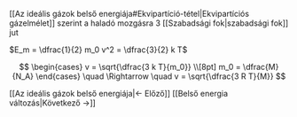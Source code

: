 [[Az ideális gázok belső energiája#Ekvipartíció-tétel|Ekvipartíciós gázelmélet]] szerint a haladó mozgásra 3 [[Szabadsági fok|szabadsági fok]] jut 

$E_m = \dfrac{1}{2} m_0 v^2 = \dfrac{3}{2} k T$

$$
\begin{cases}
v = \sqrt{\dfrac{3 k T}{m_0}} \\[8pt]
m_0 = \dfrac{M}{N_A}
\end{cases}
\quad \Rightarrow \quad v = \sqrt{\dfrac{3 R T}{M}}
$$

[[Az ideális gázok belső energiája|← Előző]]
[[Belső energia változás|Következő →]]